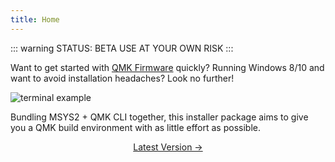 ```yaml
---
title: Home
---
```


::: warning STATUS: BETA
USE AT YOUR OWN RISK
:::

Want to get started with [QMK Firmware](https://qmk.fm) quickly? Running Windows 8/10 and want to avoid installation headaches? Look no further!

<img :src="$withBase('/terminal.png')" alt="terminal example" style="display: block; margin: 0 auto;">

Bundling MSYS2 + QMK CLI together, this installer package aims to give you a QMK build environment with as little effort as possible.

<p align="center">
  <a class="button" href="https://github.com/qmk/qmk_distro_msys/releases">Latest Version →</a>
</p>
